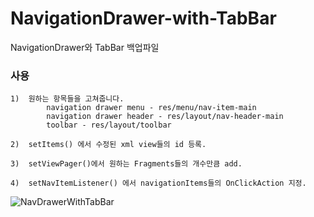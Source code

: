 # NavigationDrawer-with-TabBar
NavigationDrawer와 TabBar 백업파일


### 사용
    
    1)  원하는 항목들을 고쳐줍니다.
            navigation drawer menu - res/menu/nav-item-main
            navigation drawer header - res/layout/nav-header-main
            toolbar - res/layout/toolbar
        
    2)  setItems() 에서 수정된 xml view들의 id 등록.
    
    3)  setViewPager()에서 원하는 Fragments들의 개수만큼 add.
    
    4)  setNavItemListener() 에서 navigationItems들의 OnClickAction 지정.


![NavDrawerWithTabBar](https://user-images.githubusercontent.com/66776472/93976253-af492080-fdb3-11ea-8c7f-92b15b2a6c20.gif)
